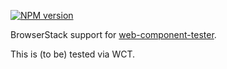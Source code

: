 [![NPM version](http://img.shields.io/npm/v/wct-bstack.svg?style=flat-square)](https://npmjs.org/package/wct-bstack)

BrowserStack support for [web-component-tester](https://github.com/Polymer/web-component-tester).

This is (to be) tested via WCT.
